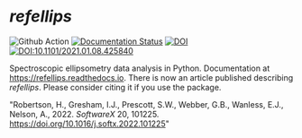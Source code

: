 # *refellips*

![Github Action](https://github.com/refnx/refellips/workflows/Test/badge.svg)
[![Documentation Status](https://readthedocs.org/projects/refellips/badge/?version=latest)](https://refellips.readthedocs.io/en/latest/?badge=latest)
[![DOI](https://zenodo.org/badge/DOI/10.5281/zenodo.6650831.svg)](https://zenodo.org/badge/latestdoi/6650831/refnx/refellips)
[![DOI:10.1101/2021.01.08.425840](https://img.shields.io/badge/SoftwareX-10.1016%2Fj.softx.2022.101225-blue)](https://doi.org/10.1016/j.softx.2022.101225)

Spectroscopic ellipsometry data analysis in Python. Documentation at https://refellips.readthedocs.io.
There is now an article published describing *refellips*. Please consider citing it if you use the package.

  "Robertson, H., Gresham, I.J., Prescott, S.W., Webber, G.B., Wanless, E.J., Nelson, A., 2022. *SoftwareX* 20, 101225. https://doi.org/10.1016/j.softx.2022.101225"